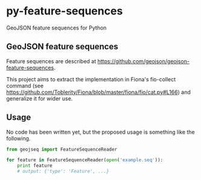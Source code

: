 # py-feature-sequences

GeoJSON feature sequences for Python

## GeoJSON feature sequences

Feature sequences are described at 
https://github.com/geojson/geojson-feature-sequences.

This project aims to extract the implementation in Fiona's fio-collect
command (see 
https://github.com/Toblerity/Fiona/blob/master/fiona/fio/cat.py#L166) and 
generalize it for wider use.

## Usage

No code has been written yet, but the proposed usage is something like the
following.

```python
from geojseq import FeatureSequenceReader

for feature in FeatureSequenceReader(open('example.seq')):
    print feature
    # output: {'type': 'Feature', ...}
```
